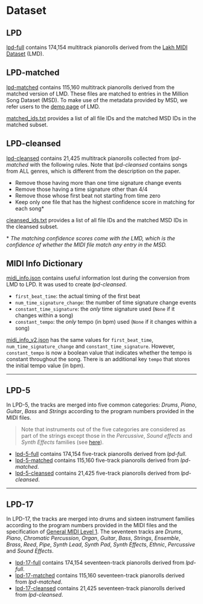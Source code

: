 # Dataset

## LPD

[lpd-full](https://drive.google.com/uc?id=1md7aRHa7KZQhmzNBaFm0zp_SP-cHJZpP&export=download)
contains 174,154 multitrack pianorolls derived from the
[Lakh MIDI Dataset](http://colinraffel.com/projects/lmd/) (LMD).

## LPD-matched

[lpd-matched](https://drive.google.com/uc?id=1UjOCRr5VOr8AbcbsOxmUBX1ExKvLvVlu&export=download)
contains 115,160 multitrack pianorolls derived from the matched version of LMD.
These files are matched to entries in the Million Song Dataset (MSD). To make
use of the metadata provided by MSD, we refer users to the
[demo page](http://colinraffel.com/projects/lmd/) of LMD.

[matched_ids.txt](https://drive.google.com/uc?id=1UjOCRr5VOr8AbcbsOxmUBX1ExKvLvVlu&export=download)
provides a list of all file IDs and the matched MSD IDs in the matched subset.

## LPD-cleansed

[lpd-cleansed](https://drive.google.com/uc?id=1akX1l_pHq83IWBWjbSAdrnykyov30ZRb&export=download)
contains 21,425 multitrack pianorolls collected from _lpd-matched_ with the
following rules. Note that _lpd-cleansed_ contains songs from ALL genres, which
is different from the description on the paper.

- Remove those having more than one time signature change events
- Remove those having a time signature other than 4/4
- Remove those whose first beat not starting from time zero
- Keep only one file that has the highest confidence score in matching for each
  song\*

[cleansed_ids.txt](https://drive.google.com/uc?id=1k_BHTAToq0KcUSHN6icb1JJv7gKgHnq7&export=download)
provides a list of all file IDs and the matched MSD IDs in the cleansed subset.

\* _The matching confidence scores come with the LMD, which is the confidence of
whether the MIDI file match any entry in the MSD._

## MIDI Info Dictionary

[midi_info.json](https://drive.google.com/uc?id=18kAwcriMi46s4TG0SQudkL-iBW6EGlKi&export=download)
contains useful information lost during the conversion from LMD to LPD. It was
used to create _lpd-cleansed_.

- `first_beat_time`: the actual timing of the first beat
- `num_time_signature_change`: the number of time signature change events
- `constant_time_signature`: the _only_ time signature used (`None` if it
  changes within a song)
- `constant_tempo`: the _only_ tempo (in bpm) used (`None` if it changes within
  a song)

[midi_info_v2.json](https://drive.google.com/uc?id=1kVOdePb_6GolGQwpMD5WPJB98Xn_H6cI&export=download)
has the same values for `first_beat_time`, `num_time_signature_change` and
`constant_time_signature`. However, `constant_tempo` is now a boolean value that
indicates whether the tempo is constant throughout the song. There is an
additional key `tempo` that stores the initial tempo value (in bpm).

---

## LPD-5

In LPD-5, the tracks are merged into five common categories: _Drums_, _Piano_,
_Guitar_, _Bass_ and _Strings_ according to the program numbers provided in the
MIDI files.

> Note that instruments out of the five categories are considered as part of the
strings except those in the _Percussive_, _Sound effects_ and _Synth Effects_
families (see [here](https://www.midi.org/specifications/item/gm-level-1-sound-set)).

- [lpd-5-full](https://drive.google.com/uc?id=1RGrbulxEoYvN7sKngo7CFku6f3l8RsDD&export=download)
  contains 174,154 five-track pianorolls derived from _lpd-full_.
- [lpd-5-matched](https://drive.google.com/uc?id=1ms5C_3mWN4BHoE8ulQAaelyR-krFneAq&export=download)
  contains 115,160 five-track pianorolls derived from _lpd-matched_.
- [lpd-5-cleansed](https://drive.google.com/uc?id=1XJ648WDMjRilbhs4hE3m099ZQIrJLvUB&export=download)
  contains 21,425 five-track pianorolls derived from _lpd-cleansed_.

---

## LPD-17

In LPD-17, the tracks are merged into drums and sixteen instrument families
according to the program numbers provided in the MIDI files and the
specification of
[General MIDI Level 1](https://www.midi.org/specifications/item/gm-level-1-sound-set).
The seventeen tracks are _Drums_, _Piano_, _Chromatic Percussion_, _Organ_,
_Guitar_, _Bass_, _Strings_, _Ensemble_, _Brass_, _Reed_, _Pipe_, _Synth Lead_,
_Synth Pad_, _Synth Effects_, _Ethnic_, _Percussive_ and _Sound Effects_.

- [lpd-17-full](https://drive.google.com/uc?id=1Os88DJb28_z-z8c6-AJXu6FS6XSSjXR-&export=download)
  contains 174,154 seventeen-track pianorolls derived from _lpd-full_.
- [lpd-17-matched](https://drive.google.com/uc?id=1vRaZLdyZ92pdrM-bvcNMV-fzwQZlMQn7&export=download)
  contains 115,160 seventeen-track pianorolls derived from _lpd-matched_.
- [lpd-17-cleansed](https://drive.google.com/uc?id=1bveCxJmTfPvkKXmRlffron_fBdKsfQxW&export=download)
  contains 21,425 seventeen-track pianorolls derived from _lpd-cleansed_.
